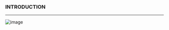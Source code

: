 
### INTRODUCTION

--------------
![image](https://github.com/felipeleong/8-week-sql-challenge/assets/116659667/5231f105-8837-4205-a42b-83dd8a175879)
